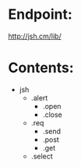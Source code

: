 # Endpoint:

http://jsh.cm/lib/

# Contents:
* jsh
  * .alert
    * .open
    * .close
  * .req
    * .send
    * .post
    * .get
  * .select

